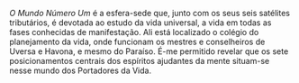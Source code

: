 ﻿*O Mundo Número Um* é a esfera-sede que, junto com os seus seis satélites tributários, é devotada ao estudo da vida universal, a vida em todas as fases conhecidas de manifestação. Ali está localizado o colégio do planejamento da vida, onde funcionam os mestres e conselheiros de Uversa e Havona, e mesmo do Paraíso. É-me permitido revelar que os sete posicionamentos centrais dos espíritos ajudantes da mente situam-se nesse mundo dos Portadores da Vida.